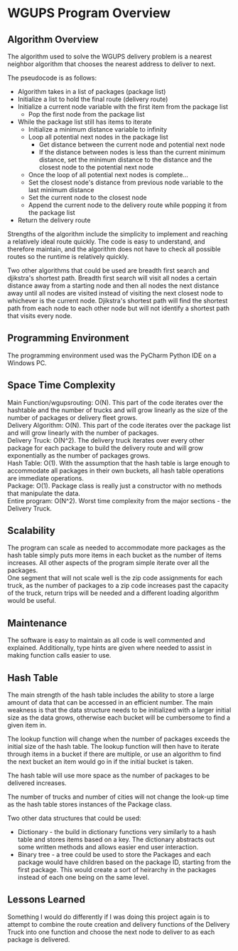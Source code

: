 # WGUPS Program Overview
## Algorithm Overview
The algorithm used to solve the WGUPS delivery problem is a nearest neighbor algorithm that chooses the nearest address to deliver to next.

The pseudocode is as follows:
* Algorithm takes in a list of packages (package list)
* Initialize a list to hold the final route (delivery route)
* Initialize a current node variable with the first item from the package list
    * Pop the first node from the package list
* While the package list still has items to iterate
  * Initialize a minimum distance variable to infinity
  * Loop all potential next nodes in the package list
    * Get distance between the current node and potential next node
    * If the distance between nodes is less than the current minimum distance, set the minimum distance to the distance and the closest node to the potential next node
  * Once the loop of all potential next nodes is complete...
  * Set the closest node's distance from previous node variable to the last minimum distance
  * Set the current node to the closest node
  * Append the current node to the delivery route while popping it from the package list
* Return the delivery route

Strengths of the algorithm include the simplicity to implement and reaching a relatively ideal route quickly. The code is easy to understand, and therefore maintain, and the algorithm does not have to check all possible routes so the runtime is relatively quickly.<br>

Two other algorithms that could be used are breadth first search and djikstra's shortest path. Breadth first search will visit all nodes a certain  distance away from a starting node and then all nodes the next distance away until all nodes are visited instead of visiting the next closest node to whichever is the current node.
Djikstra's shortest path will find the shortest path from each node to each other node but will not identify a shortest path that visits every node.
## Programming Environment
The programming environment used was the PyCharm Python IDE on a Windows PC.

## Space Time Complexity
Main Function/wgupsrouting: O(N). This part of the code iterates over the hashtable and the number of trucks and will grow linearly as the size of the number of packages or delivery fleet grows.<br>
Delivery Algorithm: O(N). This part of the code iterates over the package list and will grow linearly with the number of packages.<br>
Delivery Truck: O(N^2). The delivery truck iterates over every other package for each package to build the delivery route and will grow exponentially as the number of packages grows.<br>
Hash Table: O(1). With the assumption that the hash table is large enough to accommodate all packages in their own buckets, all hash table operations are  immediate operations.<br>
Package: O(1). Package class is really just a constructor with no methods that manipulate the data.<br>
Entire program: O(N^2). Worst time complexity from the major sections - the Delivery Truck.

## Scalability
The program can scale as needed to accommodate more packages as the hash table simply puts more items in each bucket as the number of items increases. All other aspects of the program simple iterate over all the packages.<br>
One segment that will not scale well is the zip code assignments for each truck, as the number of packages to a zip code increases past the capacity of the truck, return trips will be needed and a different loading algorithm would be useful.

## Maintenance
The software is easy to maintain as all code is well commented and explained. Additionally, type hints are given where needed to assist in making function calls easier to use.

## Hash Table
The main strength of the hash table includes the ability to store a large amount of data that can be accessed in an efficient number. The main weakness is that the data structure needs to be initialized with a larger initial size as the data grows, otherwise each bucket will be cumbersome to find a given item in.

The lookup function will change when the number of packages exceeds the initial size of the hash table. The lookup function will then have to iterate through items in a bucket if there are multiple, or use an algorithm to find the next bucket an item would go in if the initial bucket is taken.

The hash table will use more space as the number of packages to be delivered increases.

The number of trucks and number of cities will not change the look-up time as the hash table stores instances of the Package class.

Two other data structures that could be used:
* Dictionary - the build in dictionary functions very similarly to a hash table and stores items based on a key. The dictionary abstracts out some written methods and allows easier end user interaction.
* Binary tree - a tree could be used to store the Packages and each package would have children based on the package ID, starting from the first package. This would create a sort of heirarchy in the packages instead of each one being on the same level.
## Lessons Learned
Something I would do differently if I was doing this project again is to attempt to combine the route creation and delivery functions of the Delivery Truck into one function and choose the next node to deliver to as each package is delivered.
